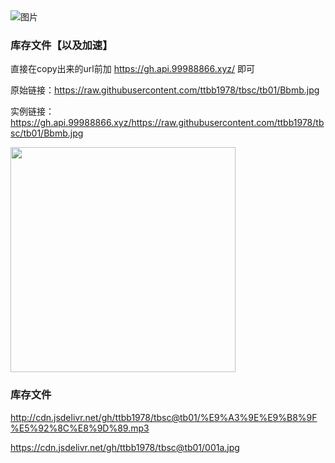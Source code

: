 
<img src="https://cdn.jsdelivr.net/gh/ttbb1978/tbsc@tb01/zip.gif" width="" height="" border="0" alt="图片">

### 库存文件【以及加速】
    
直接在copy出来的url前加 https://gh.api.99988866.xyz/ 即可
    
原始链接：https://raw.githubusercontent.com/ttbb1978/tbsc/tb01/Bbmb.jpg
    
实例链接：https://gh.api.99988866.xyz/https://raw.githubusercontent.com/ttbb1978/tbsc/tb01/Bbmb.jpg

<img src="https://www.helloimg.com/images/2021/10/16/CDSdXc.jpg" width="360" height="" border="0" alt="">

### 库存文件

http://cdn.jsdelivr.net/gh/ttbb1978/tbsc@tb01/%E9%A3%9E%E9%B8%9F%E5%92%8C%E8%9D%89.mp3

https://cdn.jsdelivr.net/gh/ttbb1978/tbsc@tb01/001a.jpg
